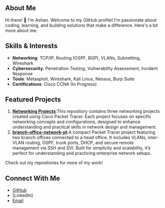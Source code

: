 ## About Me
Hi there! 👋 I'm Ashan. Welcome to my GitHub profile! I'm passionate about coding, learning, and building solutions that make a difference. Here's a bit more about me:

## Skills & Interests
- **Networking**: TCP/IP, Routing (OSPF, BGP), VLANs, Subnetting, Wireshark
- **Cybersecurity**: Penetration Testing, Vulnerability Assessment, Incident Response
- **Tools**: Metasploit, Wireshark, Kali Linux, Nessus, Burp Suite
- **Certifications**:  Cisco CCNA (In Progress)

## Featured Projects
1. **[Networking Projects](#)**:This repository contains three networking projects created using Cisco Packet Tracer. Each project focuses on specific networking concepts and configurations, designed to enhance understanding and practical skills in network design and management.
2. **[branch-office-network-pt](#)**:A compact Packet Tracer project featuring two branch offices connected to a head office. It includes VLANs, inter-VLAN routing, OSPF, trunk ports, DHCP, and secure remote management via SSH and SVI. Built for simplicity and scalability, it’s perfect for understanding and practicing enterprise network setups.

Check out my repositories for more of my work!

## Connect With Me
- [GitHub](https://github.com/Hasendra1)
- [LinkedIn]
- [Email](ashanweerasinghe111@gmail.com)


